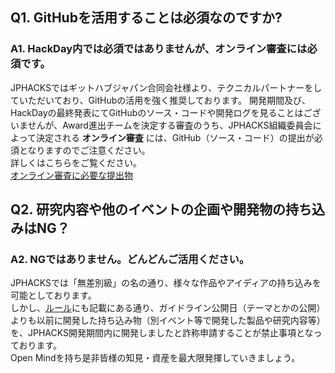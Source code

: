 ## Q1. GitHubを活用することは必須なのですか?
### A1. HackDay内では必須ではありませんが、オンライン審査には必須です。
JPHACKSではギットハブジャパン合同会社様より、テクニカルパートナーをしていただいており、GitHubの活用を強く推奨しております。
開発期間及び、HackDayの最終発表にてGitHubのソース・コードや開発ログを見ることはございませんが、Award進出チームを決定する審査のうち、JPHACKS組織委員会によって決定される **オンライン審査** には、GitHub（ソース・コード）の提出が必須となりますのでご注意ください。  
詳しくはこちらをご覧ください。  
[オンライン審査に必要な提出物](../rules/how-to-judge/#section1)

## Q2. 研究内容や他のイベントの企画や開発物の持ち込みはNG？
### A2. NGではありません。どんどんご活用ください。
JPHACKSでは「無差別級」の名の通り、様々な作品やアイディアの持ち込みを可能としております。  
しかし、[ルール](../rules/rule.md)にも記載にある通り、ガイドライン公開日（テーマとかの公開）よりも以前に開発した持ち込み物（別イベント等で開発した製品や研究内容等）を、JPHACKS開発期間内に開発しましたと詐称申請することが禁止事項となっております。  
Open Mindを持ち是非皆様の知見・資産を最大限発揮していきましょう。
